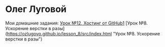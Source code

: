 

# Олег Луговой


Мои домашние задания:                           [Урок №12. Хостинг от GitHub1](https://ozlugovo.github.io/lesson_12/index.html "Урок №12. Хостинг от GitHub")                             [Урок №8. Ускорение верстки в разы] (https://ozlugovo.github.io/lesson_8/src/index.html "Урок №8. Ускорение верстки в разы")
